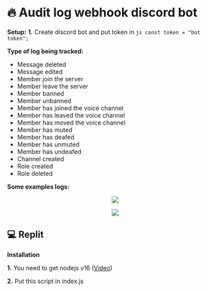 # 🔥 Audit log webhook discord bot
**Setup:**
**1.** Create discord bot and put token in ```js const token = "bot token";```

**Type of log being tracked:**
* Message deleted
* Message edited
* Member join the server
* Member leave the server
* Member banned
* Member unbanned
* Member has joined the voice channel
* Member has leaved the voice channel
* Member has moved the voice channel
* Member has muted
* Member has deafed
* Member has unmuted
* Member has undeafed
* Channel created
* Role created
* Role deleted

**Some examples logs:**
<p align="center">
  <img src="https://github.com/retardpa1n/audit-log-webhook-discord-bot/blob/main/assets/connected.png?raw=true"/>
</p>

<p align="center">
    <img src="https://github.com/retardpa1n/audit-log-webhook-discord-bot/blob/main/assets/moved.png?raw=true"/>
</p>


## 💻 Replit
**Installation**

**1.** You need to get nodejs v16 ([Video](https://www.youtube.com/watch?v=yaJfr_CEk-A))

**2.** Put this script in index.js
